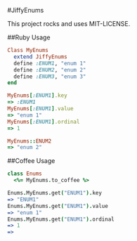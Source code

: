 #JiffyEnums

This project rocks and uses MIT-LICENSE.

##Ruby Usage
```ruby
Class MyEnums
  extend JiffyEnums
  define :ENUM1, "enum 1"
  define :ENUM2, "enum 2"
  define :ENUM3, "enum 3"
end

MyEnums[:ENUM1].key
=> :ENUM1
MyEnums[:ENUM1].value
=> "enum 1"
MyEnums[:ENUM1].ordinal
=> 1

MyEnums::ENUM2
=> "enum 2"
```

##Coffee Usage
```coffeescript
class Enums
  <%= MyEnums.to_coffee %>

Enums.MyEnums.get("ENUM1").key
=> "ENUM1"
Enums.MyEnums.get("ENUM1").value
=> "enum 1"
Enums.MyEnums.get("ENUM1").ordinal
=> 1
=>
```
